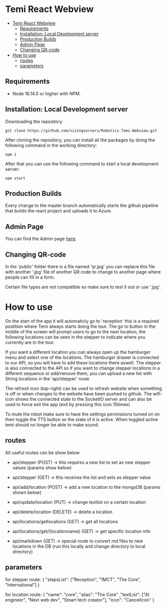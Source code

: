 # Temi React Webview

- [Temi React Webview](#temi-react-webview)
  - [Requirements](#requirements)
  - [Installation: Local Development server](#installation-local-development-server)
  - [Production Builds](#production-builds)
  - [Admin Page](#admin-page)
  - [Changing QR-code](#changing-qr-code)
- [How to use](#how-to-use)
  - [routes](#routes)
  - [parameters](#parameters)
## Requirements

- Node 16.14.0 or higher with NPM.

## Installation: Local Development server
Downloading the repository
```
git clone https://github.com/sizingservers/Robotics.Temi.Webview.git
```
After cloning the repository, you can install all the packages by doing the following command in the working directory:
```
npm i
```
After that you can use the following command to start a local development server:
```
npm start
```

## Production Builds
Every change to the master branch automatically starts the github pipeline that builds the react project and uploads it to Azure.


## Admin Page
You can find the Admin page [here](https://mcttemitour.azurewebsites.net/admin).

## Changing QR-code
In the 'public' folder there is a file named 'qr.jpg' you can replace this file with another '.jpg' file of another QR code to change to another page where people can fill in a form.

Certain file types are not compatible so make sure to test it out or use '.jpg'.

# How to use
On the start of the app it will automaticly go to 'reception' this is a required postition where Temi always starts doing the tour. The go to button in the middle of the screen will prompt users to go to the next location, the following locations can be seen in the stepper to indicate where you currently are in the tour.

If you want a different location you can always open up the hamburger menu and select one of the locations.
The hamburger drawer is connected to our API, so you will have to add these locations there aswell.
The stepper is also connected to the API so if you want to change stepper locations in a different sequence or add/remove them, you can upload a new list with String locations in the 'api/stepper' route

The refresh icon (top-right) can be used to refresh website when something is off or when changes to the website have been pushed to github.
The wifi-icon shows the connected state to the SocketIO server and can also be used to force exit the app (exit by pressing this icon 15times)

To mute the robot make sure to have the settings permissions turned on on then toggle the TTS button so the state of it is active.
When toggled active temi should no longer be able to make sound.

## routes
All useful routes can be show below

- api/stepper (POST) -> this requires a new list<String> to set as new stepper values (params show below)

- api/stepper (GET) -> this receives the list<String> and sets as stepper value

- api/add/location (POST) -> add a new location to the mongoDB (params shown below)

- api/update/location (PUT) -> change textlist on a certain location

- api/delete/location (DELETE) -> delete a location 

- api/locations/getlocations (GET) -> get all locations

- api/locations/get/{locationname} (GET) -> get specific location info

- api/markdown (GET) -> special route to convert md files to new locations in the DB (run this locally and change directory to local directory)


## parameters

for stepper route:
{
    "stepsList": ["Reception", "1MCT", "The Core", "International"]
}

for location route:
{
    "name": "core", "alias": "The Core" ,"textList": ["AI engineer", "Next web dev", "Smart tech creator"], "icon": "CancelIcon"
}

